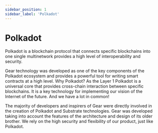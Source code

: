 ```yaml
---
sidebar_position: 1
sidebar_label: 'Polkadot'
---
```


# Polkadot

Polkadot is a blockchain protocol that connects specific blockchains into one single multinetwork provides a high level of interoperability and security.

Gear technology was developed as one of the key components of the Polkadot ecosystem and provides a powerful tool for writing smart contracts at a high level. Why Polkadot? As the Layer 1 Polkadot is a universal core that provides cross-chain interaction between specific blockchains. It is a key technology for implementing our vision of the Internet of the future. And we have a lot in common!

The majority of developers and inspirers of Gear were directly involved in the creation of Polkadot and Substrate technologies. Gear was developed taking into account the features of the architecture and design of its older brother. We rely on the high security and flexibility of our product, just like Polkadot.